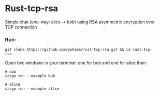 # Rust-tcp-rsa
Simple chat (one-way: alice -> bob) using RSA asymmetric encryption over TCP connection

### Run:
```shell
git clone https://github.com/yuhime/rust-tcp-rsa.git && cd rust-tcp-rsa
```
Open two windows in your terminal: one for bob and one for alice then:
```shell
# bob
cargo run --example bob

# alice
cargo run --example alice
```